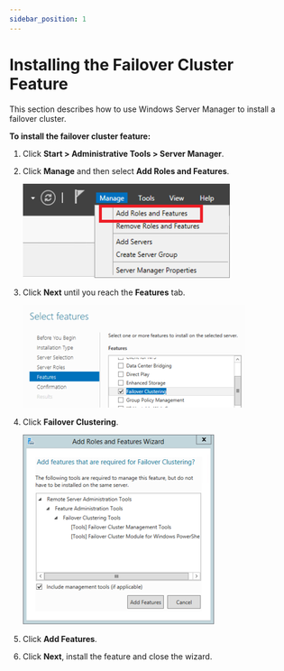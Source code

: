 ```yaml
---
sidebar_position: 1
---
```


# Installing the Failover Cluster Feature

This section describes how to use Windows Server Manager to install a failover cluster.

**To install the failover cluster feature:**

1. Click **Start > Administrative Tools > Server Manager**.

2. Click **Manage** and then select **Add Roles and Features**.
    
    ![](/Images/HA1/Installing-Windows-Network_367x167.png)
    

3. Click **Next** until you reach the **Features** tab.
    
    ![](/Images/HA1/Installing-the-failover-cluster_395x182.png)
    

4. Click **Failover Clustering**.
    
    ![](/Images/HA1/Installing-the-failover-cluster_1_339x337.png)
    

5. Click **Add Features**.

6. Click **Next**, install the feature and close the wizard.
